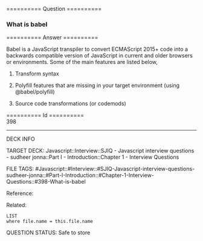 ========== Question ==========  

### What is babel  

========== Answer ==========  

Babel is a JavaScript transpiler to convert ECMAScript 2015+ code into a backwards compatible version of JavaScript in current and older browsers or environments. Some of the main features are listed below,

1. Transform syntax

2. Polyfill features that are missing in your target environment (using @babel/polyfill)

3. Source code transformations (or codemods)

========== Id ==========  
398

---

DECK INFO

TARGET DECK: Javascript::Interview::SJIQ - Javascript interview questions - sudheer jonna::Part I - Introduction::Chapter 1 - Interview Questions

FILE TAGS: #Javascript::#Interview::#SJIQ-Javascript-interview-questions-sudheer-jonna::#Part-I-Introduction::#Chapter-1-Interview-Questions::#398-What-is-babel

Reference:

Related:

```dataview
LIST
where file.name = this.file.name
```

QUESTION STATUS: Safe to store
